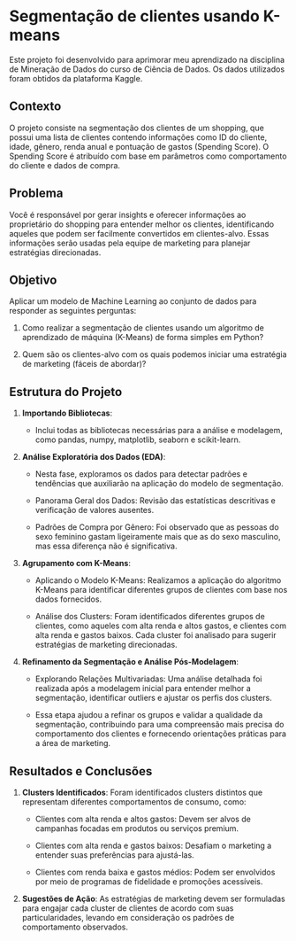 # Segmentação de clientes usando K-means

Este projeto foi desenvolvido para aprimorar meu aprendizado na disciplina de Mineração de Dados do curso de Ciência de Dados. Os dados utilizados foram obtidos da plataforma Kaggle.

## Contexto

O projeto consiste na segmentação dos clientes de um shopping, que possui uma lista de clientes contendo informações como ID do cliente, idade, gênero, renda anual e pontuação de gastos (Spending Score). O Spending Score é atribuído com base em parâmetros como comportamento do cliente e dados de compra.

## Problema

Você é responsável por gerar insights e oferecer informações ao proprietário do shopping para entender melhor os clientes, identificando aqueles que podem ser facilmente convertidos em clientes-alvo. Essas informações serão usadas pela equipe de marketing para planejar estratégias direcionadas.

## Objetivo

Aplicar um modelo de Machine Learning ao conjunto de dados para responder as seguintes perguntas:

1. Como realizar a segmentação de clientes usando um algoritmo de aprendizado de máquina (K-Means) de forma simples em Python?

2. Quem são os clientes-alvo com os quais podemos iniciar uma estratégia de marketing (fáceis de abordar)?

## Estrutura do Projeto

1. **Importando Bibliotecas**:

    - Inclui todas as bibliotecas necessárias para a análise e modelagem, como pandas, numpy, matplotlib, seaborn e scikit-learn.

2.  **Análise Exploratória dos Dados (EDA)**:

    - Nesta fase, exploramos os dados para detectar padrões e tendências que auxiliarão na aplicação do modelo de segmentação.

    - Panorama Geral dos Dados: Revisão das estatísticas descritivas e verificação de valores ausentes.

    - Padrões de Compra por Gênero: Foi observado que as pessoas do sexo feminino gastam ligeiramente mais que as do sexo masculino, mas essa diferença não é significativa.

3. **Agrupamento com K-Means**:

    - Aplicando o Modelo K-Means: Realizamos a aplicação do algoritmo K-Means para identificar diferentes grupos de clientes com base nos dados fornecidos.

    - Análise dos Clusters: Foram identificados diferentes grupos de clientes, como aqueles com alta renda e altos gastos, e clientes com alta renda e gastos baixos. Cada cluster foi analisado para sugerir estratégias de marketing direcionadas.

4. **Refinamento da Segmentação e Análise Pós-Modelagem**:

    - Explorando Relações Multivariadas: Uma análise detalhada foi realizada após a modelagem inicial para entender melhor a segmentação, identificar outliers e ajustar os perfis dos clusters.

    - Essa etapa ajudou a refinar os grupos e validar a qualidade da segmentação, contribuindo para uma compreensão mais precisa do comportamento dos clientes e fornecendo orientações práticas para a área de marketing.

## Resultados e Conclusões

1. **Clusters Identificados**: Foram identificados clusters distintos que representam diferentes comportamentos de consumo, como:

    - Clientes com alta renda e altos gastos: Devem ser alvos de campanhas focadas em produtos ou serviços premium.

    - Clientes com alta renda e gastos baixos: Desafiam o marketing a entender suas preferências para ajustá-las.

    - Clientes com renda baixa e gastos médios: Podem ser envolvidos por meio de programas de fidelidade e promoções acessíveis.

2. **Sugestões de Ação**: As estratégias de marketing devem ser formuladas para engajar cada cluster de clientes de acordo com suas particularidades, levando em consideração os padrões de comportamento observados.

